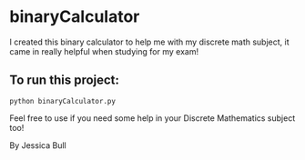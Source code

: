 # binaryCalculator
I created this binary calculator to help me with my discrete math subject, it came in really helpful when studying for my exam!

## To run this project:
```
python binaryCalculator.py
```

Feel free to use if you need some help in your Discrete Mathematics subject too!

By Jessica Bull